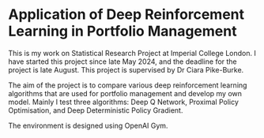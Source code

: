 # Application of Deep Reinforcement Learning in Portfolio Management

This is my work on Statistical Research Project at Imperial College London. 
I have started this project since late May 2024, and the deadline for the project is late August. 
This project is supervised by Dr Ciara Pike-Burke. 

The aim of the project is to compare various deep reinforcement learning algorithms that are used for portfolio management and develop my own model. 
Mainly I test three algorithms: Deep Q Network, Proximal Policy Optimisation, and Deep Deterministic Policy Gradient.

The environment is designed using OpenAI Gym. 
